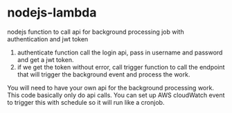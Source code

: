 # nodejs-lambda
nodejs function to call api for background processing job with authentication and jwt token

1) authenticate function call the login api, pass in username and password and get a jwt token.
2) if we get the token without error, call trigger function to call the endpoint that will trigger the background event and process the work.

You will need to have your own api for the background processing work. This code basically only do api calls. You can set up AWS cloudWatch event to trigger this with schedule so it will run like a cronjob.
